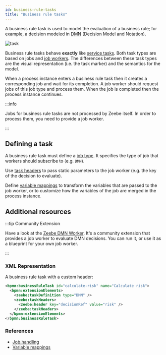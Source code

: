 ```yaml
---
id: business-rule-tasks
title: "Business rule tasks"
---
```


A business rule task is used to model the evaluation of a business rule; for example, a decision
modeled in [DMN](https://www.omg.org/dmn/) (Decision Model and Notation).

![task](assets/business-rule-task.png)

Business rule tasks behave **exactly** like [service tasks](../service-tasks/service-tasks.md). Both
task types are based on jobs and [job workers](../../../product-manuals/concepts/job-workers.md).
The differences between these task types are the visual representation (i.e. the task marker) and
the semantics for the model.

When a process instance enters a business rule task then it creates a corresponding job and wait for
its completion. A job worker should request jobs of this job type and process them. When the job is
completed then the process instance continues.

:::info 

Jobs for business rule tasks are not processed by Zeebe itself. In order to process them, you need
to provide a job worker.

:::

## Defining a task

A business rule task must define a [job type](../service-tasks/service-tasks#task-definition). It
specifies the type of job that workers should subscribe to (e.g. `DMN`).

Use [task headers](../service-tasks/service-tasks#task-headers) to pass static parameters to the job
worker (e.g. the key of the decision to evaluate).

Define [variable mappings](../service-tasks/service-tasks#variable-mappings) to transform the
variables that are passed to the job worker, or to customize how the variables of the job are merged
in the process instance.

## Additional resources


:::tip Community Extension

Have a look at the [Zeebe DMN Worker](https://github.com/camunda-community-hub/zeebe-dmn-worker).
It's a community extension that provides a job worker to evaluate DMN decisions. You can run it, or
use it as a blueprint for your own job worker.

:::

### XML Representation
A business rule task with a custom header:

```xml
<bpmn:businessRuleTask id="calculate-risk" name="Calculate risk">
  <bpmn:extensionElements>
    <zeebe:taskDefinition type="DMN" />
    <zeebe:taskHeaders>
      <zeebe:header key="decisionRef" value="risk" />
    </zeebe:taskHeaders>
  </bpmn:extensionElements>
</bpmn:businessRuleTask>
```

### References

- [Job handling](/product-manuals/concepts/job-workers.md)
- [Variable mappings](/product-manuals/concepts/variables.md#inputoutput-variable-mappings)
